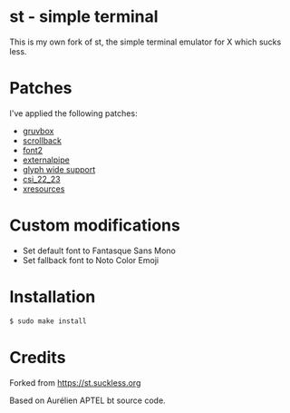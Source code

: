 # st - simple terminal

This is my own fork of st, the simple terminal emulator for X which sucks less.


# Patches

I've applied the following patches:

- [gruvbox](https://st.suckless.org/patches/gruvbox/)
- [scrollback](https://st.suckless.org/patches/scrollback/)
- [font2](https://st.suckless.org/patches/font2/)
- [externalpipe](https://st.suckless.org/patches/externalpipe/)
- [glyph wide support](https://st.suckless.org/patches/glyph_wide_support/)
- [csi_22_23](https://st.suckless.org/patches/csi_22_23/)
- [xresources](https://st.suckless.org/patches/xresources/)


# Custom modifications

- Set default font to Fantasque Sans Mono
- Set fallback font to Noto Color Emoji


# Installation

```sh
$ sudo make install
```


# Credits

Forked from https://st.suckless.org

Based on Aurélien APTEL bt source code.
